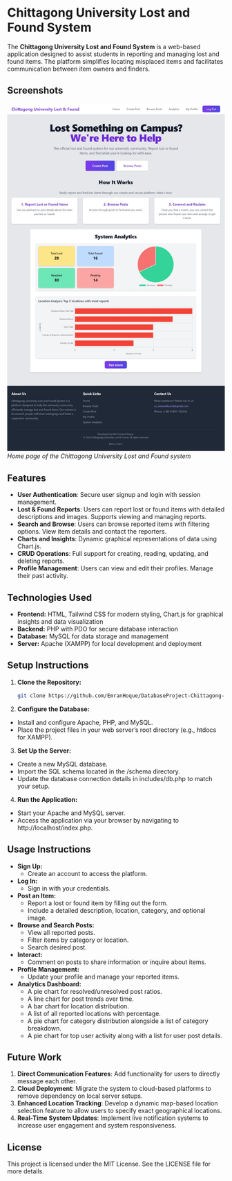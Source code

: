 # Chittagong University Lost and Found System

The **Chittagong University Lost and Found System** is a web-based application designed to assist students in reporting and managing lost and found items. The platform simplifies locating misplaced items and facilitates communication between item owners and finders.

## Screenshots  

![Home Page](screenshots/homepage.jpg)  
*Home page of the Chittagong University Lost and Found system*  


## Features

- **User Authentication**: Secure user signup and login with session management. 
- **Lost & Found Reports**: Users can report lost or found items with detailed descriptions and images. Supports viewing and managing reports. 
- **Search and Browse**: Users can browse reported items with filtering options. View item details and contact the reporters. 
- **Charts and Insights**: Dynamic graphical representations of data using Chart.js. 
- **CRUD Operations**: Full support for creating, reading, updating, and deleting reports. 
- **Profile Management**: Users can view and edit their profiles. Manage their past activity.

## Technologies Used

- **Frontend:** HTML, Tailwind CSS for modern styling, Chart.js for graphical insights and data visualization 
- **Backend:** PHP with PDO for secure database interaction 
- **Database:** MySQL for data storage and management 
- **Server:** Apache (XAMPP) for local development and deployment

## Setup Instructions

1. **Clone the Repository:**
   ```bash
   git clone https://github.com/EmranHoque/DatabaseProject-Chittagong-University-Lost-and-Found-System.git
   ```
2. **Configure the Database:**
  - Install and configure Apache, PHP, and MySQL.
  - Place the project files in your web server’s root directory (e.g., htdocs for XAMPP).
3. **Set Up the Server:**
  - Create a new MySQL database.
  - Import the SQL schema located in the /schema directory.
  - Update the database connection details in includes/db.php to match your setup.
4. **Run the Application:**
  - Start your Apache and MySQL server.
  - Access the application via your browser by navigating to http://localhost/index.php.

##  Usage Instructions
  - **Sign Up:** 
    - Create an account to access the platform. 
  - **Log In:** 
    - Sign in with your credentials.
  - **Post an Item:**
    - Report a lost or found item by filling out the form. 
    - Include a detailed description, location, category, and optional image.
  - **Browse and Search Posts:**
    - View all reported posts.
    - Filter items by category or location.
    - Search desired post.
  - **Interact:**
    - Comment on posts to share information or inquire about items.
  - **Profile Management:** 
    - Update your profile and manage your reported items.
  - **Analytics Dashboard:**
    - A pie chart for resolved/unresolved post ratios.
    - A line chart for post trends over time.
    - A bar chart for location distribution.
    - A list of all reported locations with percentage.
    - A pie chart for category distribution alongside a list of category breakdown.
    - A pie chart for top user activity along with a list for user post details.

## Future Work

1. **Direct Communication Features**: Add functionality for users to directly message each other.
2. **Cloud Deployment**: Migrate the system to cloud-based platforms to remove dependency on local server setups.
3. **Enhanced Location Tracking**: Develop a dynamic map-based location selection feature to allow users to specify exact geographical locations.
4. **Real-Time System Updates**: Implement live notification systems to increase user engagement and system responsiveness.

## License
This project is licensed under the MIT License. See the LICENSE file for more details.
